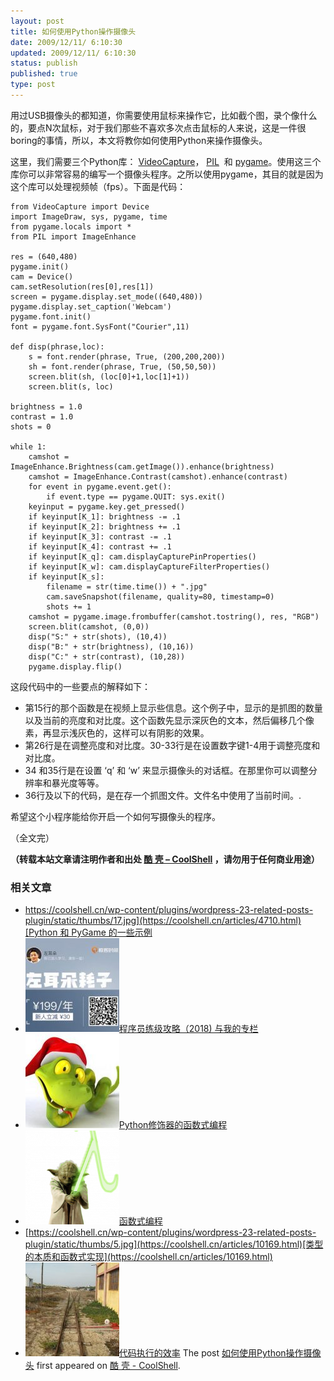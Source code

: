 ```yaml
---
layout: post
title: 如何使用Python操作摄像头
date: 2009/12/11/ 6:10:30
updated: 2009/12/11/ 6:10:30
status: publish
published: true
type: post
---
```


用过USB摄像头的都知道，你需要使用鼠标来操作它，比如截个图，录个像什么的，要点N次鼠标，对于我们那些不喜欢多次点击鼠标的人来说，这是一件很boring的事情，所以，本文将教你如何使用Python来操作摄像头。


这里，我们需要三个Python库： [VideoCapture](http://videocapture.sourceforge.net/)， [PIL](http://www.pythonware.com/products/pil/)  和 [pygame](http://www.pygame.org/)。使用这三个库你可以非常容易的编写一个摄像头程序。之所以使用pygame，其目的就是因为这个库可以处理视频帧（fps）。下面是代码：



```
from VideoCapture import Device
import ImageDraw, sys, pygame, time
from pygame.locals import *
from PIL import ImageEnhance

res = (640,480)
pygame.init()
cam = Device()
cam.setResolution(res[0],res[1])
screen = pygame.display.set_mode((640,480))
pygame.display.set_caption('Webcam')
pygame.font.init()
font = pygame.font.SysFont("Courier",11)

def disp(phrase,loc):
    s = font.render(phrase, True, (200,200,200))
    sh = font.render(phrase, True, (50,50,50))
    screen.blit(sh, (loc[0]+1,loc[1]+1))
    screen.blit(s, loc)

brightness = 1.0
contrast = 1.0
shots = 0

while 1:
    camshot = ImageEnhance.Brightness(cam.getImage()).enhance(brightness)
    camshot = ImageEnhance.Contrast(camshot).enhance(contrast)
    for event in pygame.event.get():
        if event.type == pygame.QUIT: sys.exit()
    keyinput = pygame.key.get_pressed()
    if keyinput[K_1]: brightness -= .1
    if keyinput[K_2]: brightness += .1
    if keyinput[K_3]: contrast -= .1
    if keyinput[K_4]: contrast += .1
    if keyinput[K_q]: cam.displayCapturePinProperties()
    if keyinput[K_w]: cam.displayCaptureFilterProperties()
    if keyinput[K_s]:
        filename = str(time.time()) + ".jpg"
        cam.saveSnapshot(filename, quality=80, timestamp=0)
        shots += 1
    camshot = pygame.image.frombuffer(camshot.tostring(), res, "RGB")
    screen.blit(camshot, (0,0))
    disp("S:" + str(shots), (10,4))
    disp("B:" + str(brightness), (10,16))
    disp("C:" + str(contrast), (10,28))
    pygame.display.flip()
```

这段代码中的一些要点的解释如下：



* 第15行的那个函数是在视频上显示些信息。这个例子中，显示的是抓图的数量以及当前的亮度和对比度。这个函数先显示深灰色的文本，然后偏移几个像素，再显示浅灰色的，这样可以有阴影的效果。
* 第26行是在调整亮度和对比度。30-33行是在设置数字键1-4用于调整亮度和对比度。
* 34 和35行是在设置 ‘q’ 和 ‘w’ 来显示摄像头的对话框。在那里你可以调整分辨率和暴光度等等。
* 36行及以下的代码，是在存一个抓图文件。文件名中使用了当前时间。.


希望这个小程序能给你开启一个如何写摄像头的程序。


（全文完）



**（转载本站文章请注明作者和出处 [酷 壳 – CoolShell](https://coolshell.cn/) ，请勿用于任何商业用途）**



### 相关文章

* [https://coolshell.cn/wp-content/plugins/wordpress-23-related-posts-plugin/static/thumbs/17.jpg](https://coolshell.cn/articles/4710.html)[Python 和 PyGame 的一些示例](https://coolshell.cn/articles/4710.html)
* [![程序员练级攻略（2018)  与我的专栏](../wp-content/uploads/2018/05/300x262-150x150.jpg)](https://coolshell.cn/articles/18360.html)[程序员练级攻略（2018) 与我的专栏](https://coolshell.cn/articles/18360.html)
* [![Python修饰器的函数式编程](../wp-content/uploads/2014/03/snake-hat-new-year-schedule-800x960-150x150.jpg)](https://coolshell.cn/articles/11265.html)[Python修饰器的函数式编程](https://coolshell.cn/articles/11265.html)
* [![函数式编程](../wp-content/uploads/2013/12/yoda-lambda-150x150.png)](https://coolshell.cn/articles/10822.html)[函数式编程](https://coolshell.cn/articles/10822.html)
* [https://coolshell.cn/wp-content/plugins/wordpress-23-related-posts-plugin/static/thumbs/5.jpg](https://coolshell.cn/articles/10169.html)[类型的本质和函数式实现](https://coolshell.cn/articles/10169.html)
* [![代码执行的效率](../wp-content/uploads/2012/07/muxnt-150x150.jpg)](https://coolshell.cn/articles/7886.html)[代码执行的效率](https://coolshell.cn/articles/7886.html)
The post [如何使用Python操作摄像头](https://coolshell.cn/articles/1928.html) first appeared on [酷 壳 - CoolShell](https://coolshell.cn).